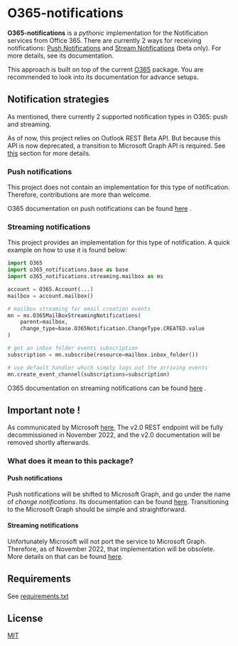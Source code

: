 # O365-notifications

__O365-notifications__ is a _pythonic_ implementation for the Notification services from Office 365. There are currently
2 ways for receiving notifications:
[Push Notifications](https://docs.microsoft.com/en-us/previous-versions/office/office-365-api/api/beta/notify-rest-operations-beta)
and
[Stream Notifications](https://docs.microsoft.com/en-us/previous-versions/office/office-365-api/api/beta/notify-streaming-rest-operations)
(beta only). For more details, see its documentation.

This approach is built on top of the current [O365](https://github.com/O365/python-o365) package. You are recommended to
look into its documentation for advance setups.

## Notification strategies

As mentioned, there currently 2 supported notification types in O365: push and streaming.

As of now, this project relies on Outlook REST Beta API. But because this API is now deprecated, a transition to
Microsoft Graph API is required. See [this](#Important-note-!) section for more details.

### Push notifications

This project does not contain an implementation for this type of notification. Therefore, contributions are more than
welcome.

O365 documentation on push notifications can be
found [here](https://docs.microsoft.com/en-us/previous-versions/office/office-365-api/api/beta/notify-rest-operations-beta)
.

### Streaming notifications

This project provides an implementation for this type of notification. A quick example on how to use it is found below:

```python
import O365
import o365_notifications.base as base
import o365_notifications.streaming.mailbox as ms

account = O365.Account(...)
mailbox = account.mailbox()

# mailbox streaming for email creation events
mn = ms.O365MailBoxStreamingNotifications(
    parent=mailbox,
    change_type=base.O365Notification.ChangeType.CREATED.value
)

# get an inbox folder events subscription
subscription = mn.subscribe(resource=mailbox.inbox_folder())

# use default handler which simply logs out the arriving events
mn.create_event_channel(subscriptions=subscription)
```

O365 documentation on streaming notifications can be found
[here](https://docs.microsoft.com/en-us/previous-versions/office/office-365-api/api/beta/notify-streaming-rest-operations)
.

## Important note !

As communicated by
Microsoft [here](https://developer.microsoft.com/en-us/graph/blogs/outlook-rest-api-v2-0-deprecation-notice), The v2.0
REST endpoint will be fully decommissioned in November 2022, and the v2.0 documentation will be removed shortly
afterwards.

### What does it mean to this package?

#### Push notifications

Push notifications will be shifted to Microsoft Graph, and go under the name of _change notifications_. Its
documentation can be found [here](https://docs.microsoft.com/en-us/graph/api/resources/webhooks?view=graph-rest-1.0).
Transitioning to the Microsoft Graph should be simple and straightforward.

#### Streaming notifications

Unfortunately Microsoft will not port the service to Microsoft Graph. Therefore, as of November 2022, that
implementation will be obsolete. More details on that can be
found [here](https://docs.microsoft.com/en-us/outlook/rest/compare-graph).

## Requirements

See [requirements.txt](requirements.txt)

## License

[MIT](LICENSE)
